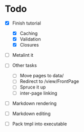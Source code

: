 # Todo

- [X] Finish tutorial
	- [X] Caching
	- [X] Validation
	- [X] Closures
- [ ] Metalint it
- [ ] Other tasks
	- [ ] Move pages to data/
	- [ ] Redirect to /view/FrontPage
	- [ ] Spruce it up
	- [ ] inter-page linking

- [ ] Markdown rendering
- [ ] Markdown editing
- [ ] Pack tmpl into executable


